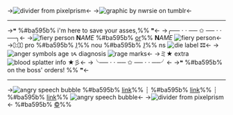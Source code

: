 ->![divider from pixelprism](https://file.garden/ZRa40spOlUzNliEM/graphics/dividers/filtered/chuuya%20dotted%20border%20top.png)<-
->![graphic by nwrsie on tumblr](https://file.garden/ZRa40spOlUzNliEM/graphics/pngs/templates/bungou%20stray%20dogs/chuuya%20nakahara/IMG_9206.gif)<-
***
->❝ %#ba595b% i'm here to save your asses,%% ❞<-
->╭── ⋅ ⋅ ── ✩ ── ⋅ ⋅ ──╮<-
->![fiery person](https://file.garden/ZRa40spOlUzNliEM/graphics/pixels/filtered/IMG_9404_1.gif) **N**_AME_ %#ba595b% [or](https://rentry.org/cybertemplates-chuuya)%% **N**_AME_ ![fiery person](https://file.garden/ZRa40spOlUzNliEM/graphics/pixels/filtered/IMG_9404_1.gif)<-
->⩇:⩇⩇ pro %#ba595b% *[)](https://rentry.org/cybertemplates-chuuya)*%% nou %#ba595b% *[)](https://rentry.org/cybertemplates-chuuya)*%% ns ![die](https://file.garden/ZRa40spOlUzNliEM/graphics/pixels/filtered/IMG_2878_1.gif) label ʬʬ<-
->![anger symbols](https://file.garden/ZRa40spOlUzNliEM/graphics/pixels/filtered/IMG_9403_1.gif) age ᝰ diagnosis ![rage marks](https://file.garden/ZRa40spOlUzNliEM/graphics/pixels/filtered/IMG_9403_1.gif)<-
->ミ★ extra ![blood splatter](https://file.garden/ZRa40spOlUzNliEM/graphics/pixels/filtered/IMG_6257_1.gif) info ★彡<-
->╰── ⋅ ⋅ ── ✩ ── ⋅ ⋅ ──╯<-
->❝ %#ba595b% on the boss' orders! %% ❞<-
***
->![angry speech bubble](https://file.garden/ZRa40spOlUzNliEM/graphics/pixels/filtered/IMG_9405_1.gif) %#ba595b% [link](https://rentry.org/cybertemplates-chuuya)%% ┊ %#ba595b% [link](https://rentry.org/cybertemplates-chuuya)%% ┊ %#ba595b% [link](https://rentry.org/cybertemplates-chuuya)%% ![angry speech bubble](https://file.garden/ZRa40spOlUzNliEM/graphics/pixels/filtered/IMG_9405_1.gif)<-
->![divider from pixelprism](https://file.garden/ZRa40spOlUzNliEM/graphics/dividers/filtered/chuuya%20dotted%20border%20bottom.png)<-
%#ba595b% [©](https://www.tumblr.com/nwrsie)%%
